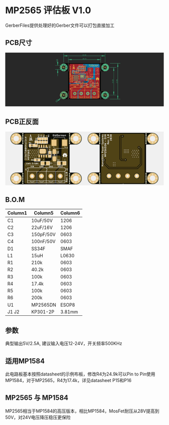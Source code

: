 # MP2565 评估板 V1.0 

GerberFiles提供处理好的Gerber文件可以打包直接加工

## PCB尺寸

![](https://github.com/oldgerman/MP2565_EVM_V1/blob/master/image/Eagle_brd.jpg)

## PCB正反面

![](https://github.com/oldgerman/MP2565_EVM_V1/blob/master/image/View.jpg)

## B.O.M

| Column1 | Column5   | Column6 |
| ------- | --------- | ------- |
| C1      | 10uF/50V  | 1206    |
| C2      | 22uF/16V  | 1206    |
| C3      | 150pF/50V | 0603    |
| C4      | 100nF/50V | 0603    |
| D1      | SS34F     | SMAF    |
| L1      | 15uH      | L0630   |
| R1      | 210k      | 0603    |
| R2      | 40.2k     | 0603    |
| R3      | 100k      | 0603    |
| R4      | 17.4k     | 0603    |
| R5      | 100k      | 0603    |
| R6      | 200k      | 0603    |
| U1      | MP2565DN  | ESOP8   |
| J1 J2   | KP301-2P  | 3.81mm  |

## 参数

典型输出5V/2.5A, 建议输入电压12-24V，开关频率500KHz

## 适用MP1584

此电路板基本按照datasheet的示例布板，修改R4为24.9k可以Pin to Pin使用MP1584，对于MP2565，R4为17.4k，详见datasheet P15和P16

## MP2565 与 MP1584

MP2565相当于MP1584的高压版本，相比MP1584，MosFet耐压从28V提高到50V，对24V电压降压稳压更保险

